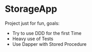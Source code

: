 # StorageApp
Project just for fun, goals:
- Try to use DDD for the first Time
- Heavy use of Tests
- Use Dapper with Stored Procedure 
